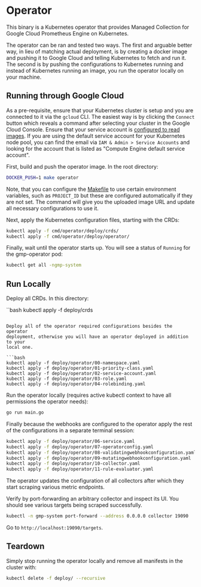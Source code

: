# Operator

This binary is a Kubernetes operator that provides Managed Collection for Google
Cloud Prometheus Engine on Kubernetes.

The operator can be ran and tested two ways. The first and arguable better way,
in lieu of matching actual deployment, is by creating a docker image and pushing
it to Google Cloud and telling Kubernetes to fetch and run it. The second is by
pushing the configurations to Kubernetes running and instead of Kubernetes
running an image, you run the operator locally on your machine.

## Running through Google Cloud

As a pre-requisite, ensure that your Kubernetes cluster is setup and you are
connected to it via the `gcloud` CLI. The easiest way is by clicking the
`Connect` button which reveals a command after selecting your cluster in the
Google Cloud Console. Ensure that your service account is [configured to read
images](https://cloud.google.com/kubernetes-engine/docs/troubleshooting#permission_denied_error).
If you are using the default service account for your Kubernetes node pool, you
can find the email via `IAM & Admin > Service Accounts` and looking for the
account that is listed as "Compute Engine default service account".

First, build and push the operator image. In the root directory:

```bash
DOCKER_PUSH=1 make operator
```

Note, that you can configure the [Makefile](/Makefile) to use certain
environment variables, such as `PROJECT_ID` but these are configured
automatically if they are not set. The command will give you the uploaded image
URL and update all necessary configurations to use it.

Next, apply the Kubernetes configuration files, starting with the CRDs:

```bash
kubectl apply -f cmd/operator/deploy/crds/
kubectl apply -f cmd/operator/deploy/operator/
```

Finally, wait until the operator starts up. You will see a status of `Running`
for the gmp-operator pod:

```bash
kubectl get all -ngmp-system
```

## Run Locally

Deploy all CRDs. In this directory:

``bash
kubectl apply -f deploy/crds
```

Deploy all of the operator required configurations besides the operator
deployment, otherwise you will have an operator deployed in addition to your
local one.

```bash
kubectl apply -f deploy/operator/00-namespace.yaml
kubectl apply -f deploy/operator/01-priority-class.yaml
kubectl apply -f deploy/operator/02-service-account.yaml
kubectl apply -f deploy/operator/03-role.yaml
kubectl apply -f deploy/operator/04-rolebinding.yaml
```

Run the operator locally (requires active kubectl context to have all
permissions the operator needs):

```bash
go run main.go
```

Finally because the webhooks are configured to the operator apply the rest of
the configurations in a separate terminal session:

```bash
kubectl apply -f deploy/operator/06-service.yaml
kubectl apply -f deploy/operator/07-operatorconfig.yaml
kubectl apply -f deploy/operator/08-validatingwebhookconfiguration.yaml
kubectl apply -f deploy/operator/09-mutatingwebhookconfiguration.yaml
kubectl apply -f deploy/operator/10-collector.yaml
kubectl apply -f deploy/operator/11-rule-evaluator.yaml
```

The operator updates the configuration of all collectors after which they start
scraping various metric endpoints.

Verify by port-forwarding an arbitrary collector and inspect its UI. You should
see various targets being scraped successfully.

```bash
kubectl -n gmp-system port-forward --address 0.0.0.0 collector 19090
```

Go to `http://localhost:19090/targets`.

## Teardown

Simply stop running the operator locally and remove all manifests in the cluster with:

```bash
kubectl delete -f deploy/ --recursive
```